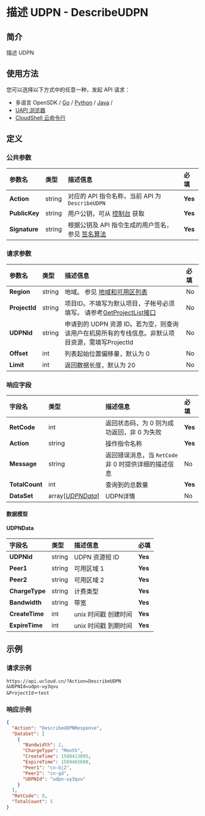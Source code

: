 # 描述 UDPN - DescribeUDPN

## 简介

描述 UDPN






## 使用方法

您可以选择以下方式中的任意一种，发起 API 请求：
- 多语言 OpenSDK / [Go](https://github.com/ucloud/ucloud-sdk-go) / [Python](https://github.com/ucloud/ucloud-sdk-python3) / [Java](https://github.com/ucloud/ucloud-sdk-java) /
- [UAPI 浏览器](https://console.ucloud.cn/uapi/detail?id=DescribeUDPN)
- [CloudShell 云命令行](https://shell.ucloud.cn/)


## 定义

### 公共参数

| 参数名 | 类型 | 描述信息 | 必填 |
|:---|:---|:---|:---|
| **Action**     | string  | 对应的 API 指令名称，当前 API 为 `DescribeUDPN`                        | **Yes** |
| **PublicKey**  | string  | 用户公钥，可从 [控制台](https://console.ucloud.cn/uapi/apikey) 获取                                             | **Yes** |
| **Signature**  | string  | 根据公钥及 API 指令生成的用户签名，参见 [签名算法](api/summary/signature.md)  | **Yes** |

### 请求参数

| 参数名 | 类型 | 描述信息 | 必填 |
|:---|:---|:---|:---|
| **Region** | string | 地域。 参见 [地域和可用区列表](api/summary/regionlist) |No|
| **ProjectId** | string | 项目ID。不填写为默认项目，子帐号必须填写。 请参考[GetProjectList接口](api/summary/get_project_list) |No|
| **UDPNId** | string | 申请到的 UDPN 资源 ID。若为空，则查询该用户在机房所有的专线信息。非默认项目资源，需填写ProjectId |No|
| **Offset** | int | 列表起始位置偏移量，默认为 0 |No|
| **Limit** | int | 返回数据长度，默认为 20 |No|

### 响应字段

| 字段名 | 类型 | 描述信息 | 必填 |
|:---|:---|:---|:---|
| **RetCode** | int | 返回状态码，为 0 则为成功返回，非 0 为失败 |**Yes**|
| **Action** | string | 操作指令名称 |**Yes**|
| **Message** | string | 返回错误消息，当 `RetCode` 非 0 时提供详细的描述信息 |No|
| **TotalCount** | int | 查询到的总数量 |**Yes**|
| **DataSet** | array[[*UDPNData*](#UDPNData)] | UDPN详情 |No|

#### 数据模型


#### UDPNData

| 字段名 | 类型 | 描述信息 | 必填 |
|:---|:---|:---|:---|
| **UDPNId** | string | UDPN 资源短 ID |**Yes**|
| **Peer1** | string | 可用区域 1 |**Yes**|
| **Peer2** | string | 可用区域 2 |**Yes**|
| **ChargeType** | string | 计费类型 |**Yes**|
| **Bandwidth** | string | 带宽 |**Yes**|
| **CreateTime** | int | unix 时间戳 创建时间 |**Yes**|
| **ExpireTime** | int | unix 时间戳 到期时间 |**Yes**|

## 示例

### 请求示例
    
```
https://api.ucloud.cn/?Action=DescribeUDPN
&UDPNId=udpn-uy3qvu
&ProjectId＝test
```

### 响应示例
    
```json
{
  "Action": "DescribeUDPNResponse",
  "DataSet": [
    {
      "Bandwidth": 2,
      "ChargeType": "Month",
      "CreateTime": 1508413095,
      "ExpireTime": 1509465600,
      "Peer1": "cn-bj2",
      "Peer2": "cn-gd",
      "UDPNId": "udpn-uy3qvu"
    }
  ],
  "RetCode": 0,
  "TotalCount": 5
}
```





